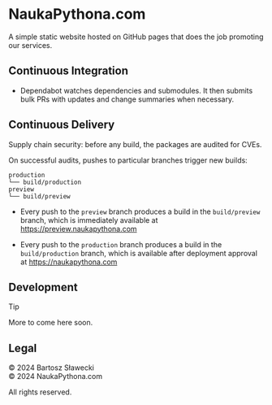 # NaukaPythona.com

A simple static website hosted on GitHub pages that does the job promoting our services.

## Continuous Integration

- Dependabot watches dependencies and submodules.
  It then submits bulk PRs with updates and change summaries when necessary.


## Continuous Delivery

Supply chain security: before any build, the packages are audited for CVEs.

On successful audits, pushes to particular branches trigger new builds:

```
production
└── build/production
preview
└── build/preview
```

- Every push to the `preview` branch produces a build in the `build/preview`
  branch, which is immediately available at https://preview.naukapythona.com

- Every push to the `production` branch produces a build in the `build/production`
  branch, which is available after deployment approval at https://naukapythona.com

## Development

> [!tip]
> More to come here soon.

## Legal

© 2024 Bartosz Sławecki<br>
© 2024 NaukaPythona.com

All rights reserved.

